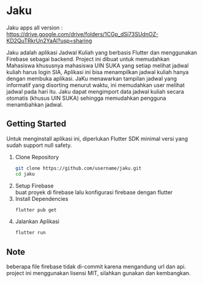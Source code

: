 # Jaku

Jaku apps all version : https://drive.google.com/drive/folders/1CGp_dSi73SUdnOZ-KD2QuTRkrUn2YaAl?usp=sharing  

Jaku adalah aplikasi Jadwal Kuliah yang berbasis Flutter dan menggunakan Firebase sebagai backend. Project ini dibuat untuk memudahkan Mahasiswa khususnya mahasiswa UIN SUKA yang setiap melihat jadwal kuliah harus login SIA, Aplikasi ini bisa menampilkan jadwal kuliah hanya dengan membuka aplikasi. JaKu menawarkan tampilan jadwal yang informatif yang disorting menurut waktu, ini memudahkan user melihat jadwal pada hari itu. Jaku dapat mengimport data jadwal kuliah secara otomatis (khusus UIN SUKA) sehingga memudahkan pengguna menambahkan jadwal.

## Getting Started

Untuk menginstall aplikasi ini, diperlukan Flutter SDK minimal versi yang sudah support null safety.  

1. Clone Repository  
    ```bash
    git clone https://github.com/username/jaku.git  
    cd jaku
    ```  
2. Setup Firebase  
    buat proyek di firebase lalu konfigurasi firebase dengan flutter  
3. Install Dependencies  
    ```bash
    flutter pub get
    ```  
4. Jalankan Aplikasi  
    ```bash
    flutter run
    ```  

## Note
beberapa file firebase tidak di-commit karena mengandung url dan api.  
project ini menggunakan lisensi MIT, silahkan gunakan dan kembangkan.
